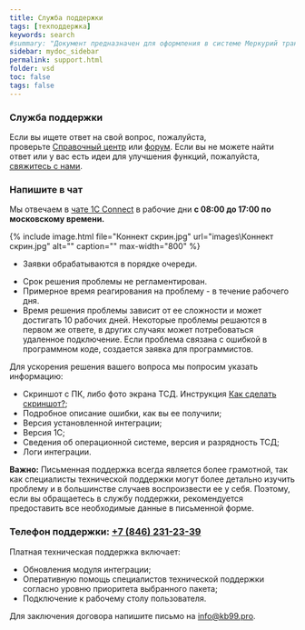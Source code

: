 ```yaml
---
title: Служба поддержки
tags: [техподдержка]
keywords: search
#summary: "Документ предназначен для оформления в системе Меркурий транспортной партии."
sidebar: mydoc_sidebar
permalink: support.html
folder: vsd
toc: false
tags: false
---
```


<style>
.result {
background-color: #000000;
border: 1px solid #dedede;
padding: 10px;
margin-top: 10px;
margin-bottom: 10px;
}
</style>

### **Служба поддержки**

Если вы ищете ответ на свой вопрос, пожалуйста, проверьте [Справочный центр](https://redmine.kb99.pro/projects/vsd_1c/wiki/) или [форум](https://redmine.kb99.pro/projects/vsd_1c/boards). Если вы не можете найти ответ или у вас есть идеи для улучшения функций, пожалуйста, [свяжитесь с нами](https://xn----ctbjbnchgq5bbglv.xn--p1ai/).

### **Напишите в чат**

Мы отвечаем в [чате 1C Connect](https://1c-connect.com/join/s/bhbgroe537bz3pxg1g9ja6eroe) в рабочие дни **с 08:00 до 17:00 по московскому времени.**

{% include image.html file="Коннект скрин.jpg" url="images\Коннект скрин.jpg" alt="" caption="" max-width="800" %}

* Заявки обрабатываются в порядке очереди.
- Срок решения проблемы не регламентирован.
- Примерное время реагирования на проблему - в течение рабочего дня.
- Время решения проблемы зависит от ее сложности и может достигать 10 рабочих дней. Некоторые проблемы решаются в первом же ответе, в других случаях может потребоваться удаленное подключение. Если проблема связана с ошибкой в программном коде, создается заявка для программистов.


Для ускорения решения вашего вопроса мы попросим указать информацию:

- Скриншот с ПК, либо фото экрана ТСД. Инструкция [Как сделать скриншот?](https://kb99.pro/print_screen);
- Подробное описание ошибки, как вы ее получили;
- Версия установленной интеграции;
- Версия 1С;
- Сведения об операционной системе, версия и разрядность ТСД;
- Логи интеграции.


**Важно:** Письменная поддержка всегда является более грамотной, так как специалисты технической поддержки могут более детально изучить проблему и в большинстве случаев воспроизвести ее у себя. Поэтому, если вы обращаетесь в службу поддержки, рекомендуется предоставить все необходимые данные в письменной форме.

### **Телефон поддержки: [+7 (846) 231-23-39](tel:+788462312339)**


Платная техническая поддержка включает:

- Обновления модуля интеграции;
- Оперативную помощь специалистов технической поддержки согласно уровню приоритета выбранного пакета;
- Подключение к рабочему столу пользователя.

Для заключения договора напишите письмо на [info@kb99.pro](mailto:info@kb99.pro).

